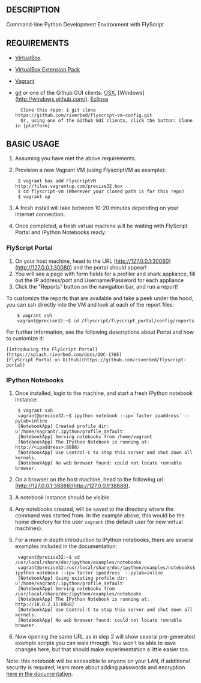 ## DESCRIPTION

Command-line Python Development Environment with FlyScript


## REQUIREMENTS

* [VirtualBox](http://www.virtualbox.org/)
* [VirtualBox Extension Pack](https://www.virtualbox.org/wiki/Downloads)
* [Vagrant](http://www.vagrantup.com/)
* [git](http://git-scm.com/downloads)
or one of the Github GUI clients: [OSX](http://mac.github.com/), [Windows] (http://windows.github.com/), [Eclipse](http://eclipse.github.com/)

        Clone this repo: $ git clone https://github.com/riverbed/flyscript-vm-config.git
        Or, using one of the Github GUI clients, click the button: Clone in {platform}

## BASIC USAGE

1. Assuming you have met the above requirements. 
2. Provision a new Vagrant VM (using FlyscriptVM as example):

        $ vagrant box add FlyscriptVM http://files.vagrantup.com/precise32.box
        $ cd flyscript-vm (Wherever your cloned path is for this repo)
        $ vagrant up

3. A fresh install will take between 10-20 minutes depending on your internet connection.
4. Once completed, a fresh virtual machine will be waiting with FlyScript Portal and IPython Notebooks ready.


### FlyScript Portal

1. On your host machine, head to the URL [http://127.0.0.1:30080](http://127.0.0.1:30080) and the portal should appear!
2. You will see a page with form fields for a profiler and shark appliance, fill out the IP address/port and Username/Password for each appliance
3. Click the "Reports" button on the navigation bar, and run a report!

To customize the reports that are available and take a peek under the hood, you can ssh directly into the VM and look at each of the report files:

        $ vagrant ssh
        vagrant@precise32:~$ cd /flyscript/flyscript_portal/config/reports

For further information, see the following descriptions about Portal and how to customize it:

    [Introducing the FlyScript Portal](https://splash.riverbed.com/docs/DOC-1765)
    [FlyScript Portal on GitHub](https://github.com/riverbed/flyscript-portal)


### IPython Notebooks

1. Once installed, login to the machine, and start a fresh IPython notebook instance:

        $ vagrant ssh
        vagrant@precise32:~$ ipython notebook --ip=`facter ipaddress` --pylab=inline
        [NotebookApp] Created profile dir: u'/home/vagrant/.ipython/profile_default'
        [NotebookApp] Serving notebooks from /home/vagrant
        [NotebookApp] The IPython Notebook is running at: http://<ipaddress>:8888/
        [NotebookApp] Use Control-C to stop this server and shut down all kernels.
        [NotebookApp] No web browser found: could not locate runnable browser.

2. On a browser on the host machine, head to the following url: [http://127.0.0.1:38888](http://127.0.0.1:38888).
3. A notebook instance should be visible.
4. Any notebooks created, will be saved to the directory where the command was started from.  In the example above, this would be the home directory for the user `vagrant` (the default user for new virtual machines).  
5. For a more in depth introduction to IPython notebooks, there are several examples included in the documentation:

        vagrant@precise32:~$ cd /usr/local/share/doc/ipython/examples/notebooks
        vagrant@precise32:/usr/local/share/doc/ipython/examples/notebooks$ ipython notebook --ip=`facter ipaddress` --pylab=inline
        [NotebookApp] Using existing profile dir: u'/home/vagrant/.ipython/profile_default'
        [NotebookApp] Serving notebooks from /usr/local/share/doc/ipython/examples/notebooks
        [NotebookApp] The IPython Notebook is running at: http://10.0.2.15:8888/
        [NotebookApp] Use Control-C to stop this server and shut down all kernels.
        [NotebookApp] No web browser found: could not locate runnable browser.

6. Now opening the same URL as in step 2 will show several pre-generated example scripts you can walk through. You won't be able to save changes here, but that should make experimentation a little easier too.

Note: this notebook will be accessible to anyone on your LAN, if additional security is required, learn 
more about adding passwords and encryption [here in the documentation](http://ipython.org/ipython-doc/dev/interactive/htmlnotebook.html#security).

